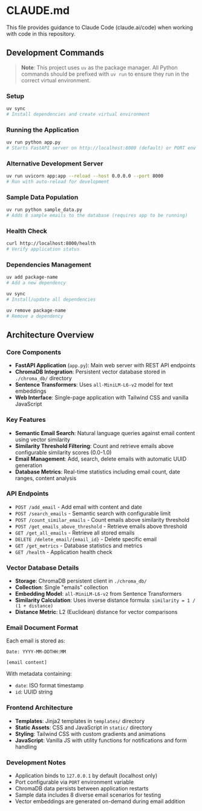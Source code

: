 # CLAUDE.md

This file provides guidance to Claude Code (claude.ai/code) when working with code in this repository.

## Development Commands

> **Note**: This project uses `uv` as the package manager. All Python commands should be prefixed with `uv run` to ensure they run in the correct virtual environment.

### Setup
```bash
uv sync
# Install dependencies and create virtual environment
```

### Running the Application
```bash
uv run python app.py
# Starts FastAPI server on http://localhost:8000 (default) or PORT env variable
```

### Alternative Development Server
```bash
uv run uvicorn app:app --reload --host 0.0.0.0 --port 8000
# Run with auto-reload for development
```

### Sample Data Population
```bash
uv run python sample_data.py
# Adds 8 sample emails to the database (requires app to be running)
```

### Health Check
```bash
curl http://localhost:8000/health
# Verify application status
```

### Dependencies Management
```bash
uv add package-name
# Add a new dependency

uv sync
# Install/update all dependencies

uv remove package-name
# Remove a dependency
```

## Architecture Overview

### Core Components
- **FastAPI Application** (`app.py`): Main web server with REST API endpoints
- **ChromaDB Integration**: Persistent vector database stored in `./chroma_db/` directory
- **Sentence Transformers**: Uses `all-MiniLM-L6-v2` model for text embeddings
- **Web Interface**: Single-page application with Tailwind CSS and vanilla JavaScript

### Key Features
- **Semantic Email Search**: Natural language queries against email content using vector similarity
- **Similarity Threshold Filtering**: Count and retrieve emails above configurable similarity scores (0.0-1.0)
- **Email Management**: Add, search, delete emails with automatic UUID generation
- **Database Metrics**: Real-time statistics including email count, date ranges, content analysis

### API Endpoints
- `POST /add_email` - Add email with content and date
- `POST /search_emails` - Semantic search with configurable limit
- `POST /count_similar_emails` - Count emails above similarity threshold
- `POST /get_emails_above_threshold` - Retrieve emails above threshold
- `GET /get_all_emails` - Retrieve all stored emails
- `DELETE /delete_email/{email_id}` - Delete specific email
- `GET /get_metrics` - Database statistics and metrics
- `GET /health` - Application health check

### Vector Database Details
- **Storage**: ChromaDB persistent client in `./chroma_db/`
- **Collection**: Single "emails" collection
- **Embedding Model**: `all-MiniLM-L6-v2` from Sentence Transformers
- **Similarity Calculation**: Uses inverse distance formula: `similarity = 1 / (1 + distance)`
- **Distance Metric**: L2 (Euclidean) distance for vector comparisons

### Email Document Format
Each email is stored as:
```
Date: YYYY-MM-DDTHH:MM

[email content]
```

With metadata containing:
- `date`: ISO format timestamp
- `id`: UUID string

### Frontend Architecture
- **Templates**: Jinja2 templates in `templates/` directory
- **Static Assets**: CSS and JavaScript in `static/` directory
- **Styling**: Tailwind CSS with custom gradients and animations
- **JavaScript**: Vanilla JS with utility functions for notifications and form handling

### Development Notes
- Application binds to `127.0.0.1` by default (localhost only)
- Port configurable via `PORT` environment variable
- ChromaDB data persists between application restarts
- Sample data includes 8 diverse email scenarios for testing
- Vector embeddings are generated on-demand during email addition